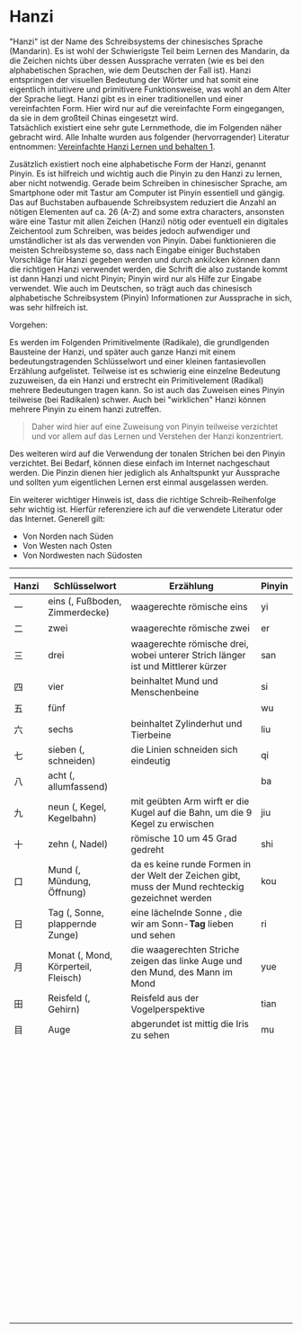 # Hanzi

"Hanzi" ist der Name des Schreibsystems der chinesisches Sprache (Mandarin). Es ist wohl der Schwierigste Teil beim Lernen des Mandarin, da die Zeichen nichts über dessen Aussprache verraten (wie es bei den alphabetischen Sprachen, wie dem Deutschen der Fall ist). Hanzi entspringen der visuellen Bedeutung der Wörter und hat somit eine eigentlich intuitivere und primitivere Funktionsweise, was wohl an dem Alter der Sprache liegt. Hanzi gibt es in einer traditionellen und einer vereinfachten Form. Hier wird nur auf die vereinfachte Form eingegangen, da sie in dem großteil Chinas eingesetzt wird. <br>Tatsächlich existiert eine sehr gute Lernmethode, die im Folgenden näher gebracht wird. Alle Inhalte wurden aus folgender (hervorragender) Literatur entnommen: [Vereinfachte Hanzi Lernen und behalten 1](https://www.amazon.de/Vereinfachte-Hanzi-lernen-behalten-Schriftzeichen/dp/3465040686).

Zusätzlich existiert noch eine alphabetische Form der Hanzi, genannt Pinyin. Es ist hilfreich und wichtig auch die Pinyin zu den Hanzi zu lernen, aber nicht notwendig. Gerade beim Schreiben in chinesischer Sprache, am Smartphone oder mit Tastur am Computer ist Pinyin essentiell und gängig. Das auf Buchstaben aufbauende Schreibsystem reduziert die Anzahl an nötigen Elementen auf ca. 26 (A-Z) and some extra characters, ansonsten wäre eine Tastur mit allen Zeichen (Hanzi) nötig oder eventuell ein digitales Zeichentool zum Schreiben, was beides jedoch aufwendiger und umständlicher ist als das verwenden von Pinyin. Dabei funktionieren die meisten Schreibsysteme so, dass nach Eingabe einiger Buchstaben Vorschläge für Hanzi gegeben werden und durch ankilcken können dann die richtigen Hanzi verwendet werden, die Schrift die also zustande kommt ist dann Hanzi und nicht Pinyin; Pinyin wird nur als Hilfe zur Eingabe verwendet. Wie auch im Deutschen, so trägt auch das chinesisch alphabetische Schreibsystem (Pinyin) Informationen zur Aussprache in sich, was sehr hilfreich ist.



Vorgehen:

Es werden im Folgenden Primitivelmente (Radikale), die grundlgenden Bausteine der Hanzi, und später auch ganze Hanzi mit einem bedeutungstragenden Schlüsselwort und einer kleinen fantasievollen Erzählung aufgelistet. Teilweise ist es schwierig eine einzelne Bedeutung zuzuweisen, da ein Hanzi und erstrecht ein Primitivelement (Radikal) mehrere Bedeutungen tragen kann. So ist auch das Zuweisen eines Pinyin teilweise (bei Radikalen) schwer. Auch bei "wirklichen" Hanzi können mehrere Pinyin zu einem hanzi zutreffen. 

> Daher wird hier auf eine Zuweisung von Pinyin teilweise verzichtet und vor allem auf das Lernen und Verstehen der Hanzi konzentriert.

Des weiteren wird auf die Verwendung der tonalen Strichen bei den Pinyin verzichtet. Bei Bedarf, können diese einfach im Internet nachgeschaut werden. Die Pinzin dienen hier jediglich als Anhaltspunkt yur Aussprache und sollten yum eigentlichen Lernen erst einmal ausgelassen werden.

Ein weiterer wichtiger Hinweis ist, dass die richtige Schreib-Reihenfolge sehr wichtig ist. Hierfür referenziere ich auf die verwendete Literatur oder das Internet. Generell gilt:

- Von Norden nach Süden
- Von Westen nach Osten
- Von Nordwesten nach Südosten 





---





| Hanzi | Schlüsselwort                       | Erzählung                                                    | Pinyin |
| ----- | ----------------------------------- | ------------------------------------------------------------ | ------ |
| 一    | eins (, Fußboden, Zimmerdecke)      | waagerechte römische eins                                    | yi     |
| 二    | zwei                                | waagerechte römische zwei                                    | er     |
| 三    | drei                                | waagerechte römische drei, wobei unterer Strich länger ist und Mittlerer kürzer | san    |
| 四    | vier                                | beinhaltet Mund und Menschenbeine                            | si     |
| 五    | fünf                                |                                                              | wu     |
| 六    | sechs                               | beinhaltet Zylinderhut und Tierbeine                         | liu    |
| 七    | sieben (, schneiden)                | die Linien schneiden sich eindeutig                          | qi     |
| 八    | acht (, allumfassend)               |                                                              | ba     |
| 九    | neun (, Kegel, Kegelbahn)           | mit geübten Arm wirft er die Kugel auf die Bahn, um die 9 Kegel zu erwischen | jiu    |
| 十    | zehn (, Nadel)                      | römische 10 um 45 Grad gedreht                               | shi    |
| 口    | Mund (, Mündung, Öffnung)           | da es keine runde Formen in der Welt der Zeichen gibt, muss der Mund rechteckig gezeichnet werden | kou    |
| 日    | Tag (, Sonne, plappernde Zunge)     | eine lächelnde Sonne , die wir am Sonn-**Tag** lieben und sehen | ri     |
| 月    | Monat (, Mond, Körperteil, Fleisch) | die waagerechten Striche zeigen das linke Auge und den Mund, des Mann im Mond | yue    |
| 田    | Reisfeld (, Gehirn)                 | Reisfeld aus der Vogelperspektive                            | tian   |
| 目    | Auge                                | abgerundet ist mittig die Iris zu sehen                      | mu     |
|       |                                     |                                                              |        |
|       |                                     |                                                              |        |
|       |                                     |                                                              |        |
|       |                                     |                                                              |        |
|       |                                     |                                                              |        |
|       |                                     |                                                              |        |
|       |                                     |                                                              |        |
|       |                                     |                                                              |        |
|       |                                     |                                                              |        |
|       |                                     |                                                              |        |
|       |                                     |                                                              |        |
|       |                                     |                                                              |        |
|       |                                     |                                                              |        |
|       |                                     |                                                              |        |
|       |                                     |                                                              |        |
|       |                                     |                                                              |        |
|       |                                     |                                                              |        |
|       |                                     |                                                              |        |
|       |                                     |                                                              |        |
|       |                                     |                                                              |        |
|       |                                     |                                                              |        |
|       |                                     |                                                              |        |
|       |                                     |                                                              |        |
|       |                                     |                                                              |        |
|       |                                     |                                                              |        |
|       |                                     |                                                              |        |
|       |                                     |                                                              |        |
|       |                                     |                                                              |        |
|       |                                     |                                                              |        |
|       |                                     |                                                              |        |
|       |                                     |                                                              |        |
|       |                                     |                                                              |        |
|       |                                     |                                                              |        |
|       |                                     |                                                              |        |
|       |                                     |                                                              |        |
|       |                                     |                                                              |        |
|       |                                     |                                                              |        |
|       |                                     |                                                              |        |
|       |                                     |                                                              |        |
|       |                                     |                                                              |        |
|       |                                     |                                                              |        |
|       |                                     |                                                              |        |
|       |                                     |                                                              |        |
|       |                                     |                                                              |        |
|       |                                     |                                                              |        |
|       |                                     |                                                              |        |
|       |                                     |                                                              |        |
|       |                                     |                                                              |        |
|       |                                     |                                                              |        |
|       |                                     |                                                              |        |
|       |                                     |                                                              |        |
|       |                                     |                                                              |        |
|       |                                     |                                                              |        |
|       |                                     |                                                              |        |
|       |                                     |                                                              |        |
|       |                                     |                                                              |        |
|       |                                     |                                                              |        |
|       |                                     |                                                              |        |
|       |                                     |                                                              |        |
|       |                                     |                                                              |        |
|       |                                     |                                                              |        |
|       |                                     |                                                              |        |
|       |                                     |                                                              |        |
|       |                                     |                                                              |        |
|       |                                     |                                                              |        |
|       |                                     |                                                              |        |
|       |                                     |                                                              |        |
|       |                                     |                                                              |        |
|       |                                     |                                                              |        |
|       |                                     |                                                              |        |
|       |                                     |                                                              |        |
|       |                                     |                                                              |        |
|       |                                     |                                                              |        |
|       |                                     |                                                              |        |
|       |                                     |                                                              |        |
|       |                                     |                                                              |        |
|       |                                     |                                                              |        |
|       |                                     |                                                              |        |
|       |                                     |                                                              |        |
|       |                                     |                                                              |        |
|       |                                     |                                                              |        |
|       |                                     |                                                              |        |
|       |                                     |                                                              |        |












